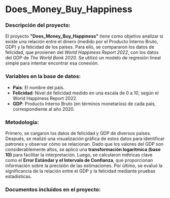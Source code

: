 # Does_Money_Buy_Happiness

### Descripción del proyecto:
El proyecto **"Does_Money_Buy_Happiness"** tiene como objetivo analizar si existe una relación entre el dinero (medido por el Producto Interno Bruto, GDP) y la felicidad de los países. Para ello, se compararon los datos de felicidad, que provienen del _World Happiness Report 2022_, con los datos del GDP de _The World Bank 2020_. Se utilizó un modelo de regresión lineal simple para intentar encontrar esa conexión.

### Variables en la base de datos:
- **Pais**: El nombre del país.
- **Felicidad**: Nivel de felicidad medido en una escala de 0 a 10, según el World Happiness Report 2022.
- **GDP**: Producto Interno Bruto (en términos monetarios) de cada país, correspondiente al año 2020.

### Metodología:
Primero, se cargaron los datos de felicidad y GDP de diversos países. Después, se realizó una visualización gráfica de estos datos para identificar patrones y observar cómo se relacionan. Dado que los valores del GDP son considerablemente altos, se aplicó una **transformación logarítmica (base 10)** para facilitar la interpretación. Luego, se calcularon métricas clave como el **Error Estándar y el Intervalo de Confianza**, que proporcionan información sobre la precisión de las estimaciones. Por último, se evaluó la significancia de la relación entre el GDP y la felicidad mediante pruebas estadísticas.

### Documentos incluídos en el proyecto:
